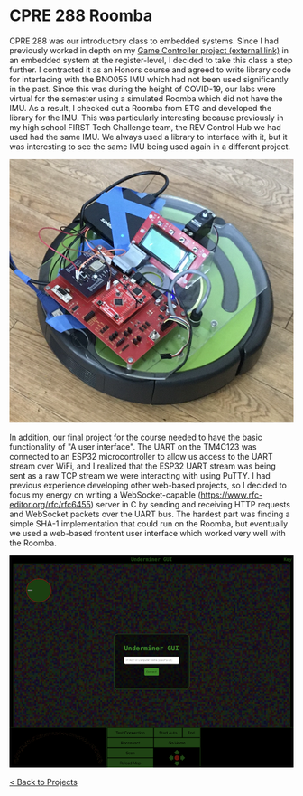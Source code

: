 # CPRE 288 Roomba

CPRE 288 was our introductory class to embedded systems. Since I had previously worked in depth on my [Game Controller project (external link)](https://dev.to/glingy/diy-arduino-handheld-game-1hb1) in an embedded system at the register-level, I decided to take this class a step further. I contracted it as an Honors course and agreed to write library code for interfacing with the BNO055 IMU which had not been used significantly in the past. Since this was during the height of COVID-19, our labs were virtual for the semester using a simulated Roomba which did not have the IMU. As a result, I checked out a Roomba from ETG and developed the library for the IMU. This was particularly interesting because previously in my high school FIRST Tech Challenge team, the REV Control Hub we had used had the same IMU. We always used a library to interface with it, but it was interesting to see the same IMU being used again in a different project.

![Roomba being debugged](../../assets/images/roomba.png)

In addition, our final project for the course needed to have the basic functionality of "A user interface". The UART on the TM4C123 was connected to an ESP32 microcontroller to allow us access to the UART stream over WiFi, and I realized that the ESP32 UART stream was being sent as a raw TCP stream we were interacting with using PuTTY.
I had previous experience developing other web-based projects, so I decided to focus my energy on writing a WebSocket-capable (https://www.rfc-editor.org/rfc/rfc6455) server in C by sending and receiving HTTP requests and WebSocket packets over the UART bus. The hardest part was finding a simple SHA-1 implementation that could run on the Roomba, but eventually we used a web-based frontent user interface which worked very well with the Roomba.

![Roomba GUI](../../assets/images/roombagui.png)


[< Back to Projects](/projects)